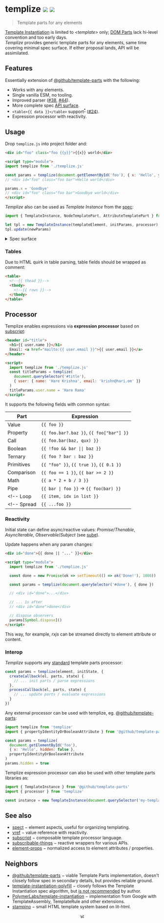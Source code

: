 # templize <a href="https://github.com/spectjs/templize/actions/workflows/node.js.yml"><img src="https://github.com/spectjs/templize/actions/workflows/node.js.yml/badge.svg"/></a> <a href="http://npmjs.org/templize"><img src="https://img.shields.io/npm/v/templize"/></a>

> Template parts for any elements

[Template Instantiation](https://github.com/w3c/webcomponents/blob/gh-pages/proposals/Template-Instantiation.md) is limited to _\<template\>_ only;
[DOM Parts](https://github.com/WICG/webcomponents/blob/gh-pages/proposals/DOM-Parts.md) lack hi-level convention and too early days.<br/>
_Templize_ provides generic template parts for any elements, same time covering minimal spec surface.
If either proposal lands, API will be assimilated.

## Features

Essentially extension of [@github/template-parts](https://github.com/github/template-parts) with the following:

- Works with any elements.
- Single vanilla ESM, no tooling.
- Improved parser ([#38](https://github.com/github/template-parts/issues/38), [#44](https://github.com/github/template-parts/issues/44)).
- More complete spec [API surface](./src/api.js).
- `<table>{{ data }}</table>` support<sup><a href="#tables">*</a></sup> ([#24](https://github.com/domenic/template-parts/issues/2)).
- Expression processor with reactivity.
<!-- - [`<svg width={{ width }}>`](https://github.com/github/template-parts/issues/26) and other cases fixed. -->

## Usage

Drop `templize.js` into project folder and:

```html
<div id="foo" class="foo {{y}}">{{x}} world</div>

<script type="module">
import templize from './templize.js'

const params = templize(document.getElementById('foo'), { x: 'Hello', y: 'bar'})
// <div id="foo" class="foo bar">Hello world</div>

params.x = 'Goodbye'
// <div id="foo" class="foo bar">Goodbye world</div>
</script>
```

_Templize_ also can be used as _Template Instance_ from the [spec](https://github.com/WICG/webcomponents/blob/gh-pages/proposals/Template-Instantiation.md#32-template-parts-and-custom-template-process-callback):

```js
import { TemplateInstance, NodeTemplatePart, AttributeTemplatePart } from './templize.js'

let tpl = new TemplateInstance(templateElement, initParams, processor)
tpl.update(newParams)
```

<details><summary>Spec surface</summary>

```js
interface TemplateInstance : DocumentFragment {
    void update(any state);
};

callback TemplateProcessCallback = void (TemplateInstance, sequence<TemplatePart>, any state);

dictionary TemplateProcessor {
    TemplateProcessCallback processCallback;
    TemplateProcessCallback? createCallback;
};

interface TemplatePart {
    readonly attribute DOMString expression;
    attribute DOMString? value;
};

interface AttributeTemplatePart : TemplatePart {
    readonly attribute Element element;
    readonly attribute DOMString attributeName;
    readonly attribute DOMString attributeNamespace;
    attribute boolean booleanValue;
};

interface NodeTemplatePart : TemplatePart {
    readonly attribute ContainerNode parentNode;
    readonly attribute Node? previousSibling;
    readonly attribute Node? nextSibling;
    [NewObject] readonly NodeList replacementNodes;
    void replace((Node or DOMString)... nodes);
    void replaceHTML(DOMString html);
};
```
</details>

### Tables

Due to HTML quirk in table parsing, table fields should be wrapped as comment:

```html
<table>
  <!--{{ thead }}-->
  <tbody>
    <!--{{ rows }}-->
  </tbody>
</table>
```

## Processor

Templize enables expressions via **expression processor** based on [subscript](https://github.com/spectjs/subscript):

```html
<header id="title">
  <h1>{{ user.name }}</h1>
  Email: <a href="mailto:{{ user.email }}">{{ user.email }}</a>
</header>

<script>
  import templize from './templize.js'
  const titleParams = templize(
    document.querySelector('#title'),
    { user: { name: 'Hare Krishna', email: 'krishn@hari.om' }}
  )
  titleParams.user.name = 'Hare Rama'
</script>
```

It supports the following fields with common syntax:

Part | Expression
---|---
Value | `{{ foo }}`
Property | `{{ foo.bar?.baz }}`, `{{ foo["bar"] }}`
Call | `{{ foo.bar(baz, qux) }}`
Boolean | `{{ !foo && bar \|\| baz }}`
Ternary | `{{ foo ? bar : baz }}`
Primitives | `{{ "foo" }}`, `{{ true }}`, `{{ 0.1 }}`
Comparison | `{{ foo == 1 }}`, `{{ bar >= 2 }}`
Math | `{{ a * 2 + b / 3 }}`
Pipe | `{{ bar \| foo }}` → `{{ foo(bar) }}`
<!-- Loop | `{{ item, idx in list }}` | `params.d` | Used for `:for` directive only -->
<!-- Spread | `{{ ...foo }}` | `params.foo` | Used to pass multiple attributes or nodes -->

### Reactivity

Initial state can define async/reactive values: _Promise_/_Thenable_, _AsyncIterable_, _Observable_/_Subject_ (see [sube](https://github.com/spectjs/sube)).<br/>

Update happens when any param changes:

```html
<div id="done">{{ done || '...' }}</div>

<script type="module">
  import templize from './templize.js'

  const done = new Promise(ok => setTimeout(() => ok('Done!'), 1000))

  const params = templize(document.querySelector('#done'), { done })

  // <div id="done">...</div>

  // ... 1s after
  // <div id="done">done</div>

  // dispose observers
  params[Symbol.dispose]()
</script>
```

This way, for example, _rxjs_ can be streamed directly to element attribute or content.


### Interop

_Templize_ supports any [standard](https://github.com/WICG/webcomponents/blob/gh-pages/proposals/Template-Instantiation.md#32-template-parts-and-custom-template-process-callback) template parts processor:

```js
const params = templize(element, initState, {
  createCallback(el, parts, state) {
    // ... init parts / parse expressions
  },
  processCallback(el, parts, state) {
    // ... update parts / evaluate expressions
  }
})
```
<!--
Default processor supports only direct values.

```js
{
  processCallback(instance, parts, state) {
    if (!state) return
    for (const part of parts) if (part.expression in state) part.value = state[part.expression]
  }
}
```
-->

Any external processor can be used with templize, eg. [@github/template-parts](https://github.com/github/template-parts):

```js
import templize from 'templize'
import { propertyIdentityOrBooleanAttribute } from '@github/template-parts'

const params = templize(
  document.getElementById('foo'),
  { x: 'Hello', hidden: false },
  propertyIdentityOrBooleanAttribute
)
params.hidden = true
```

Templize expression processor can also be used with other template parts libraries as:

```js
import { TemplateInstance } from '@github/template-parts'
import { processor } from 'templize'

const instance = new TemplateInstance(document.querySelector('my-template'), {}, processor)
```

## See also

* [spect](https://github.com/spectjs/spect) − element aspects, useful for organizing templating.
* [vref](https://github.com/spectjs/vref) − value reference with reactivity.
* [subscript](https://github.com/spectjs/subscript) − composable template processor language.
* [subscribable-things](https://github.com/chrisguttandin/subscribable-things) − reactive wrappers for various APIs.
* [element-props](https://github.com/spectjs/element-props) − normalized access to element attributes / properties.
<!-- * [define-element](https://github.com/spectjs/define-element) − declarative custom elements. -->

## Neighbors

* [@github/template-parts](https://github.com/github/template-parts) − viable Template Parts implementation, doesn't closely follow spec in secondary details, but provides reliable ground.
* [template-instantiation-polyfill](https://github.com/bennypowers/template-instantiation-polyfill#readme) − closely follows the Template Instantiation spec algorithm, but [is not recommended](https://github.com/bennypowers/template-instantiation-polyfill/pull/2#issuecomment-1004110993) by author.
* [PolymerLabs/template-instantiation](https://github.com/PolymerLabs/template-instantiation) − implementation from Google with TemplateAssembly, TemplateRule and other extensions.
* [stampino](https://www.npmjs.com/package/stampino) − small HTML template system based on lit-html.

<p align="center">🕉<p>
